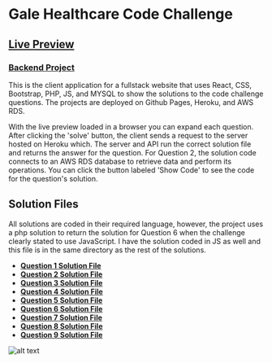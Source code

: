 # Gale Healthcare Code Challenge

## **[Live Preview](https://obsessive-coder.github.io/gale-healthcare-client/)**

### **[Backend Project](https://github.com/Obsessive-Coder/gale-healthcare-backend)**

This is the client application for a fullstack website that uses React, CSS, Bootstrap, PHP, JS, and MYSQL to show the solutions to the code challenge questions. The projects are deployed on Github Pages, Heroku, and AWS RDS.

With the live preview loaded in a browser you can expand each question. After clicking the 'solve' button, the client sends a request to the server hosted on Heroku which. The server and API run the correct solution file and returns the answer for the question. For Question 2, the solution code connects to an AWS RDS database to retrieve data and perform its operations. You can click the button labeled 'Show Code' to see the code for the question's solution.

## Solution Files
All solutions are coded in their required language, however, the project uses a php solution to return the solution for Question 6 when the challenge clearly stated to use JavaScript. I have the solution coded in JS as well and this file is in the same directory as the rest of the solutions.

* **[Question 1 Solution File](https://github.com/Obsessive-Coder/gale-healthcare-backend/blob/main/web/util/solutions/Question_1.php)**
* **[Question 2 Solution File](https://github.com/Obsessive-Coder/gale-healthcare-backend/blob/main/web/util/solutions/Question_2.php)**
* **[Question 3 Solution File](https://github.com/Obsessive-Coder/gale-healthcare-backend/blob/main/web/util/solutions/Question_3.php)**
* **[Question 4 Solution File](https://github.com/Obsessive-Coder/gale-healthcare-backend/blob/main/web/util/solutions/Question_4.php)**
* **[Question 5 Solution File](https://github.com/Obsessive-Coder/gale-healthcare-backend/blob/main/web/util/solutions/Question_5.php)**
* **[Question 6 Solution File](https://github.com/Obsessive-Coder/gale-healthcare-backend/blob/main/web/util/solutions/Question_6.js)**
* **[Question 7 Solution File](https://github.com/Obsessive-Coder/gale-healthcare-backend/blob/main/web/util/solutions/Question_7.php)**
* **[Question 8 Solution File](https://github.com/Obsessive-Coder/gale-healthcare-backend/blob/main/web/util/solutions/Question_8.php)**
* **[Question 9 Solution File](https://github.com/Obsessive-Coder/gale-healthcare-backend/blob/main/web/util/solutions/Question_9.php)**

![alt text](https://github.com/Obsessive-Coder/gale-healthcare-client/screens/screen1.png)